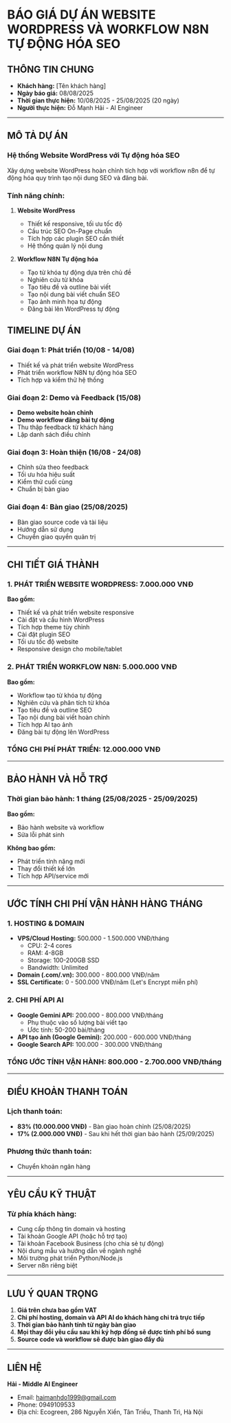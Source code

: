 # BÁO GIÁ DỰ ÁN WEBSITE WORDPRESS VÀ WORKFLOW N8N TỰ ĐỘNG HÓA SEO

## THÔNG TIN CHUNG
- **Khách hàng:** [Tên khách hàng]
- **Ngày báo giá:** 08/08/2025
- **Thời gian thực hiện:** 10/08/2025 - 25/08/2025 (20 ngày)
- **Người thực hiện:** Đỗ Mạnh Hải - AI Engineer

---

## MÔ TẢ DỰ ÁN

### Hệ thống Website WordPress với Tự động hóa SEO
Xây dựng website WordPress hoàn chỉnh tích hợp với workflow n8n để tự động hóa quy trình tạo nội dung SEO và đăng bài.

### Tính năng chính:
1. **Website WordPress**
   - Thiết kế responsive, tối ưu tốc độ
   - Cấu trúc SEO On-Page chuẩn
   - Tích hợp các plugin SEO cần thiết
   - Hệ thống quản lý nội dung

2. **Workflow N8N Tự động hóa**
   - Tạo từ khóa tự động dựa trên chủ đề
   - Nghiên cứu từ khóa
   - Tạo tiêu đề và outline bài viết
   - Tạo nội dung bài viết chuẩn SEO
   - Tạo ảnh minh họa tự động
   - Đăng bài lên WordPress tự động

## TIMELINE DỰ ÁN

### Giai đoạn 1: Phát triển (10/08 - 14/08)
- Thiết kế và phát triển website WordPress
- Phát triển workflow N8N tự động hóa SEO
- Tích hợp và kiểm thử hệ thống

### Giai đoạn 2: Demo và Feedback (15/08)
- **Demo website hoàn chỉnh**
- **Demo workflow đăng bài tự động**
- Thu thập feedback từ khách hàng
- Lập danh sách điều chỉnh

### Giai đoạn 3: Hoàn thiện (16/08 - 24/08)
- Chỉnh sửa theo feedback
- Tối ưu hóa hiệu suất
- Kiểm thử cuối cùng
- Chuẩn bị bàn giao

### Giai đoạn 4: Bàn giao (25/08/2025)
- Bàn giao source code và tài liệu
- Hướng dẫn sử dụng
- Chuyển giao quyền quản trị

---

## CHI TIẾT GIÁ THÀNH

### 1. PHÁT TRIỂN WEBSITE WORDPRESS: **7.000.000 VNĐ**

**Bao gồm:**
- Thiết kế và phát triển website responsive
- Cài đặt và cấu hình WordPress
- Tích hợp theme tùy chỉnh
- Cài đặt plugin SEO
- Tối ưu tốc độ website
- Responsive design cho mobile/tablet

### 2. PHÁT TRIỂN WORKFLOW N8N: **5.000.000 VNĐ**

**Bao gồm:**
- Workflow tạo từ khóa tự động
- Nghiên cứu và phân tích từ khóa
- Tạo tiêu đề và outline SEO
- Tạo nội dung bài viết hoàn chỉnh
- Tích hợp AI tạo ảnh
- Đăng bài tự động lên WordPress

### **TỔNG CHI PHÍ PHÁT TRIỂN: 12.000.000 VNĐ**

---

## BẢO HÀNH VÀ HỖ TRỢ

### Thời gian bảo hành: **1 tháng** (25/08/2025 - 25/09/2025)

**Bao gồm:**
- Bảo hành website và workflow
- Sửa lỗi phát sinh

**Không bao gồm:**
- Phát triển tính năng mới
- Thay đổi thiết kế lớn
- Tích hợp API/service mới

---

## ƯỚC TÍNH CHI PHÍ VẬN HÀNH HÀNG THÁNG

### 1. HOSTING & DOMAIN
- **VPS/Cloud Hosting:** 500.000 - 1.500.000 VNĐ/tháng
  - CPU: 2-4 cores
  - RAM: 4-8GB
  - Storage: 100-200GB SSD
  - Bandwidth: Unlimited
- **Domain (.com/.vn):** 300.000 - 800.000 VNĐ/năm
- **SSL Certificate:** 0 - 500.000 VNĐ/năm (Let's Encrypt miễn phí)

### 2. CHI PHÍ API AI
- **Google Gemini API:** 200.000 - 800.000 VNĐ/tháng
  - Phụ thuộc vào số lượng bài viết tạo
  - Ước tính: 50-200 bài/tháng
- **API tạo ảnh (Google Gemini):** 200.000 - 600.000 VNĐ/tháng
- **Google Search API:** 100.000 - 300.000 VNĐ/tháng

### **TỔNG ƯỚC TÍNH VẬN HÀNH: 800.000 - 2.700.000 VNĐ/tháng**

---

## ĐIỀU KHOẢN THANH TOÁN

### Lịch thanh toán:
- **83% (10.000.000 VNĐ)** - Bàn giao hoàn chỉnh (25/08/2025)
- **17% (2.000.000 VNĐ)** - Sau khi hết thời gian bảo hành (25/09/2025)

### Phương thức thanh toán:
- Chuyển khoản ngân hàng

---

## YÊU CẦU KỸ THUẬT

### Từ phía khách hàng:
- Cung cấp thông tin domain và hosting
- Tài khoản Google API (hoặc hỗ trợ tạo)
- Tài khoản Facebook Business (cho chia sẻ tự động)
- Nội dung mẫu và hướng dẫn về ngành nghề
- Môi trường phát triển Python/Node.js
- Server n8n riêng biệt

---

## LƯU Ý QUAN TRỌNG

1. **Giá trên chưa bao gồm VAT**
2. **Chi phí hosting, domain và API AI do khách hàng chi trả trực tiếp**
3. **Thời gian bảo hành tính từ ngày bàn giao**
4. **Mọi thay đổi yêu cầu sau khi ký hợp đồng sẽ được tính phí bổ sung**
5. **Source code và workflow sẽ được bàn giao đầy đủ**

---

## LIÊN HỆ

**Hải - Middle AI Engineer**
- Email: haimanhdo1999@gmail.com
- Phone: 0949109533
- Địa chỉ: Ecogreen, 286 Nguyễn Xiển, Tân Triều, Thanh Trì, Hà Nội
